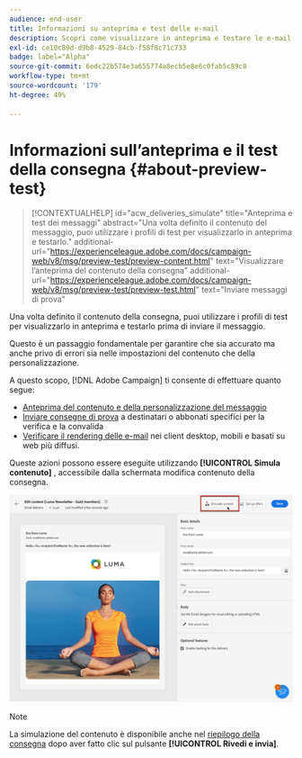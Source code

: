 ```yaml
---
audience: end-user
title: Informazioni su anteprima e test delle e-mail
description: Scopri come visualizzare in anteprima e testare le e-mail
exl-id: ce10c89d-d9b8-4529-84cb-f58f8c71c733
badge: label="Alpha"
source-git-commit: 6edc22b574e3a655774a8ecb5e8e6c0fab5c89c8
workflow-type: tm+mt
source-wordcount: '179'
ht-degree: 49%

---
```


# Informazioni sull’anteprima e il test della consegna {#about-preview-test}

>[!CONTEXTUALHELP]
>id="acw_deliveries_simulate"
>title="Anteprima e test dei messaggi"
>abstract="Una volta definito il contenuto del messaggio, puoi utilizzare i profili di test per visualizzarlo in anteprima e testarlo."
>additional-url="https://experienceleague.adobe.com/docs/campaign-web/v8/msg/preview-test/preview-content.html" text="Visualizzare l’anteprima del contenuto della consegna"
>additional-url="https://experienceleague.adobe.com/docs/campaign-web/v8/msg/preview-test/preview-test.html" text="Inviare messaggi di prova"

Una volta definito il contenuto della consegna, puoi utilizzare i profili di test per visualizzarlo in anteprima e testarlo prima di inviare il messaggio.

Questo è un passaggio fondamentale per garantire che sia accurato ma anche privo di errori sia nelle impostazioni del contenuto che della personalizzazione.

A questo scopo, [!DNL Adobe Campaign] ti consente di effettuare quanto segue:

* [Anteprima del contenuto e della personalizzazione del messaggio](preview-content.md)
* [Inviare consegne di prova](proofs.md) a destinatari o abbonati specifici per la verifica e la convalida
* [Verificare il rendering delle e-mail](email-rendering.md) nei client desktop, mobili e basati su web più diffusi.

Queste azioni possono essere eseguite utilizzando **[!UICONTROL Simula contenuto]** , accessibile dalla schermata modifica contenuto della consegna.

<!-- from the [Edit content](../content/edit-content.md) screen or from the [Email Designer](../content/get-started-email-designer.md).-->

![](assets/simulate-button.png)

>[!NOTE]
>
>La simulazione del contenuto è disponibile anche nel [riepilogo della consegna](../monitor/prepare-send.md) dopo aver fatto clic sul pulsante **[!UICONTROL Rivedi e invia]**.
